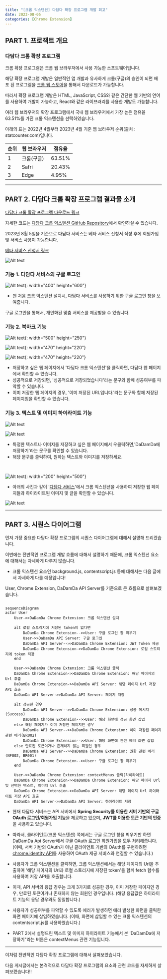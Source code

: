 ```yaml
---
title: "[크롬 익스텐션] 다담다 확장 프로그램 개발 회고"
date: 2023-08-05
categories: [Chrome Extension]
---
```

<script src="https://cdn.jsdelivr.net/npm/mermaid/dist/mermaid.min.js"></script>

## PART 1. 프로잭트 개요

### 다담다 크롬 확장 프로그램
크롬 확장 프로그램은 크롬 웹 브라우저에서 사용 가능한 소프트웨어입니다.

해당 확장 프로그램 개발은 일반적인 앱 개발과 유사하게 크롬(구글)의 승인이 되면 배포 된 프로그램을 <a href="https://chrome.google.com/webstore/category/extensions?hl=ko">크롬 웹 스토어</a>을 통해서 다운로드가 가능합니다.

따라서 확장 프로그램 개발은 HTML, JavaScript, CSS와 같은 간단한 웹 기반의 언어를 사용하여 개발이 가능하고, React와 같은 라이브러리를 사용한 개발도 가능합니다.

여러 웹 브라우저의 확장 프로그램에서 국내 웹 브라우저에서 가장 높은 점유율 63.51%를 가진 크롬 익스텐션을 선택하였습니다.

아래의 표는 2022년 4월부터 2023년 4월 기준 웹 브라우저 순위(출처 : statcounter.com)입니다.

|순위|웹 브라우저|점유율|
|------|---|---|
|1|크롬(구글)|63.51%|
|2|Safri|20.43%|
|3|Edge|4.95%|

---

## PART 2. 다담다 크롬 확장 프로그램 결과물 소개

<a href="https://chrome.google.com/webstore/detail/dadamda/kgaiabolccidmgihificdfaimdlfmcfj?hl=ko"> 다담다 크롬 확장 프로그램 다운로드 링크 </a>


자세한 코드는 <a href="https://github.com/SWM-team-forever/dadamda-chrome-extension"> 다담다 크롬 익스텐션 GitHub Repository</a>에서 확인하실 수 있습니다.

2023년 8월 5일을 기준으로 다담다 서비스는 베타 서비스 신청서 작성 후에 회원가입 및 서비스 사용이 가능합니다.

<a href = "https://forms.gle/rrqnNShVxzaRkQvq9"> 베타 서비스 신청서 링크 </a>

![Alt text](/assets/img/2023-08-05/image-1.png)

### 기능 1. 다담다 서비스의 구글 로그인
![Alt text](/assets/img/2023-08-05/image-2.png){: width="400" height="600"}

- 맨 처음 크롬 익스텐션 설치시, 다담다 서비스를 사용하기 위한 구글 로그인 창을 보여줍니다.

구글 로그인을 통해서, 개인화된 맞춤 서비스를 제공받을 수 있습니다.

### 기능 2. 북마크 기능
![Alt text](/assets/img/2023-08-05/image-6.png){: width="500" height="250"}

![Alt text](/assets/img/2023-08-05/image-5.png){: width="470" height="220"}

![Alt text](/assets/img/2023-08-05/image-3.png){: width="470" height="220"}

- 저장하고 싶은 웹 페이지에서 '다담다 크롬 익스텐션'을 클릭하면, 다담다 웹 페이지에서 확인할 수 있습니다.
- 성공적으로 저장되면, '성공적으로 저장되었습니다'라는 문구와 함께 성공여부를 파악할 수 있습니다.
- 이미 저장한 웹 페이지의 경우, '이미 저장된 URL입니다.'라는 문구와 함께 저장된 페이지임을 확인할 수 있습니다.

### 기능 3. 텍스트 및 이미지 하이라이트 기능
![Alt text](/assets/img/2023-08-05/image-4.png)

![Alt text](/assets/img/2023-08-05/image-7.png)

- 특정한 텍스트나 이미지를 저장하고 싶은 웹 페이지에서 우클릭하면,'DaDamDa에 저장하기'라는 문구를 확인할 수 있습니다.
- 해당 문구를 클릭하여, 원하는 텍스트와 이미지를 저장하세요.

<br/>

![Alt text](/assets/img/2023-08-05/image-8.png){: width="200" height="500"}

- 아래의 사진과 같이 '<a href="https://www.dadamda.me">다담다 서비스</a>'에서 크롬 익스텐션을 사용하여 저장한 웹 페이지들과 하이라이트된 이미지 및 글을 확인할 수 있습니다.

![Alt text](/assets/img/2023-08-05/image-9.png)

---

## PART 3. 시퀀스 다이어그램

먼저 가장 중요한 다담다 확장 프로그램의 시퀀스 다이어그램에 대해서 설명해 드리겠습니다.

이번에는 전반적인 프로그램 개발 흐름에 대해서 설명하기 때문에, 크롬 익스텐션 요소에 대해서는 자세하게 다루지 않습니다.

- 크롬 익스텐션 요소인 background.js, contentscript.js 등에 대해서는 다음 글에서 자세하게 다룰 예정입니다!

User, Chrome Extension, DaDamDa API Server를 기준으로 큰 흐름으로 살펴보겠습니다.

<pre><code class="language-mermaid">
sequenceDiagram
actor User
    User->>DaDamDa Chrome Extension: 크롬 익스텐션 설치 

    alt 로컬 스토리지에 저장된 token이 없다면
        DaDamDa Chrome Extension-->>User: 구글 로그인 창 띄우기
        User->>DaDamDa API Server: 구글 로그인
        DaDamDa API Server-->>DaDamDa Chrome Extension: JWT Token 제공
        DaDamDa Chrome Extension->>DaDamDa Chrome Extension: 로컬 스토리지에 token 저장
    end

    User->>DaDamDa Chrome Extension: 크롬 익스텐션 클릭
    DaDamDa Chrome Extension->>DaDamDa Chrome Extension: 해당 페이지의 Url 추출
    DaDamDa Chrome Extension->>DaDamDa API Server: 해당 페이지 Url 저장 API 호출
    DaDamDa API Server->>DaDamDa API Server: 페이지 저장

    alt 성공한 경우
        DaDamDa API Server-->>DaDamDa Chrome Extension: 성공 메시지(Success)
        DaDamDa Chrome Extension-->>User: 해당 화면에 성공 화면 삽입
    else 해당 페이지가 이미 저장한 페이지인 경우
        DaDamDa API Server-->>DaDamDa Chrome Extension: 이미 저장된 페이지 관련 에러(BR002)
        DaDamDa Chrome Extension-->>User: 해당 화면에 관련 에러 화면 삽입
    else 만료된 토큰이거나 존재하지 않는 회원인 경우
        DaDamDa API Server-->>DaDamDa Chrome Extension: 권한 관련 에러(NF002, BR001)
        DaDamDa Chrome Extension-->>User: 구글 로그인 창 띄우기
    end
    
    User->>DaDamDa Chrome Extension: contextMenus 클릭(하이라이트)
    DaDamDa Chrome Extension->>DaDamDa Chrome Extension: 해당 페이지 Url 및 선택한 텍스트, 이미지 Url 추출
    DaDamDa Chrome Extension->>DaDamDa API Server: 해당 페이지 Url 하이라이트 저장 API 호출
    DaDamDa API Server->>DaDamDa API Server: 하이라이트 저장
</code></pre>

- 현재 다담다 서비스는 API 서버에서 **Spring Security를 이용한 서버 기반의 구글 OAuth 로그인/회원가입 기능**을 제공하고 있으며, **JWT를 이용한 토큰 기반의 인증**을 사용하고 있습니다.

- 따라서, 클라이언트(크롬 익스텐션) 쪽에서는 구글 로그인 창을 띄우기만 하면 DaDamDa Api Server에서 구글 OAuth 로그인 회원가입을 모두 처리해줍니다.(이때, 서버 기반의 OAuth가 아닌 클라이언트 기반의 OAuth를 구현하려면 <a href="https://developer.chrome.com/docs/extensions/reference/identity/">chrome.identity API</a>를 사용하여 OAuth 제공 서비스와 연결할 수 있습니다.)

- 사용자가 크롬 익스텐션을 클릭하면, 크롬 익스텐션에서는 해당 페이지의 Url을 추출하여 '해당 페이지의 Url과 로컬 스토리지에 저장된 token'을 함께 fetch 함수를 사용하여 저장 API를 호출합니다.
- 이때, API 서버의 응답 경우는 크게 3가지로 성공한 경우, 이미 저장한 페이지인 경우, 만료된 토큰이거나 존재하지 않는 회원인 경우입니다.
(해당 응답값은 하이라이트 기능의 응답 경우와도 동일합니다.)

- 사용자가 성공여부를 파악할 수 있도록 에러가 발생하면 에러 발생한 화면을 클릭한 화면 페이지에 삽입하였습니다.
(이때, 화면에 삽입할 수 있는 크롬 익스텐션의 contentscript.js를 사용하였습니다.)

- PART 2에서 설명드린 텍스트 및 이미지 하이라이트 기능에서 본 'DaDamDa에 저장하기"라는 버튼은 contextMenus 관련 기능입니다.

---

이처럼 전반적인 다담다 확장 프로그램에 대해서 살펴보았습니다. 

다음 게시글에서는 본격적으로 다담다 확장 프로그램의 요소와 관련 코드를 자세하게 살펴보겠습니다!!

<script>
    mermaid.initialize({startOnLoad:true});
    window.mermaid.init(undefined, document.querySelectorAll('.language-mermaid'));
</script>